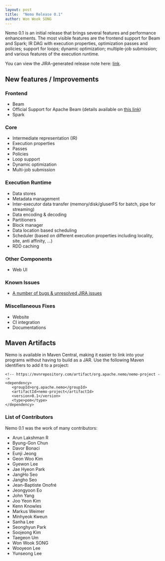 ```yaml
---
layout: post
title:  "Nemo Release 0.1"
author: Won Wook SONG
---
```



Nemo 0.1 is an initial release that brings several features and performance enhancements. The most visible features are the frontend support for Beam and Spark; IR DAG with execution properties, optimization passes and policies; support for loops;  dynamic optimization; multiple-job submission; and various features of the execution runtime.


You can view the JIRA-generated release note here: [link](https://issues.apache.org/jira/secure/ReleaseNote.jspa?projectId=12321823&version=12344546).


## New features / Improvements

### Frontend

- Beam
- Official Support for Apache Beam (details available on [this link](https://beam.apache.org/documentation/runners/nemo/))
- Spark

### Core

- Intermediate representation (IR)
- Execution properties
- Passes
- Policies
- Loop support
- Dynamic optimization
- Multi-job submission

### Execution Runtime

- Data stores
- Metadata management
- Inter-executor data transfer (memory/disk/gluserFS for batch, pipe for streaming)
- Data encoding & decoding
- Partitioners
- Block manager
- Data location based scheduling
- Scheduler (based on different execution properties including locality, site, anti affinity, ...)
- RDD caching

### Other Components
- Web UI

### Known Issues
- [A number of bugs & unresolved JIRA issues](https://issues.apache.org/jira/browse/NEMO-302?jql=project%20%3D%20NEMO%20AND%20issuetype%20%3D%20Bug%20AND%20resolution%20%3D%20Unresolved%20ORDER%20BY%20key%20DESC)

### Miscellaneous Fixes
- Website
- CI integration
- Documentations

## Maven Artifacts
Nemo is available in Maven Central, making it easier to link into your programs without having to build as a JAR. Use the following Maven identifiers to add it to a project:

```
<!-- https://mvnrepository.com/artifact/org.apache.nemo/nemo-project -->
<dependency>
   <groupId>org.apache.nemo</groupId>
   <artifactId>nemo-project</artifactId>
   <version>0.1</version>
   <type>pom</type>
</dependency>
```

### List of Contributors

Nemo 0.1 was the work of many contributors:

- Arun Lakshman R
- Byung-Gon Chun
- Davor Bonaci
- Eunji Jeong
- Geon Woo Kim
- Gyewon Lee
- Jae Hyeon Park
- JangHo Seo
- Jangho Seo
- Jean-Baptiste Onofré
- Jeongyoon Eo
- John Yang
- Joo Yeon Kim
- Kenn Knowles
- Markus Weimer
- Minhyeok Kweun
- Sanha Lee
- Seonghyun Park
- Soojeong Kim
- Taegeon Um
- Won Wook SONG
- Wooyeon Lee
- Yunseong Lee

